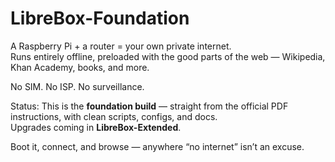 # LibreBox-Foundation
A Raspberry Pi + a router = your own private internet.  
Runs entirely offline, preloaded with the good parts of the web — Wikipedia, Khan Academy, books, and more.  

No SIM. No ISP. No surveillance.  

Status: This is the **foundation build** — straight from the official PDF instructions, with clean scripts, configs, and docs.  
Upgrades coming in **LibreBox-Extended**.  

Boot it, connect, and browse — anywhere “no internet” isn’t an excuse.
